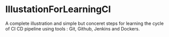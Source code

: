 # IllustationForLearningCI
A complete illustration and simple but conceret steps for learning the cycle of CI CD pipeline using tools : Git, Github, Jenkins and Dockers.
